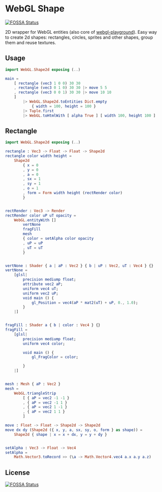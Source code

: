 # WebGL Shape
[![FOSSA Status](https://app.fossa.com/api/projects/git%2Bgithub.com%2Fjustgook%2Fwebgl-shape.svg?type=shield)](https://app.fossa.com/projects/git%2Bgithub.com%2Fjustgook%2Fwebgl-shape?ref=badge_shield)


2D wrapper for WebGL entities (also core of [webgl-playground](https://package.elm-lang.org/packages/justgook/webgl-playground/latest/)).
Easy way to create 2d shapes: rectangles, circles, sprites and other shapes, group them and reuse textures.

## Usage
```elm
import WebGL.Shape2d exposing (..)

main =
    [ rectangle (vec3 1 0 0) 30 30
    , rectangle (vec3 0 1 0) 30 30 |> move 5 5
    , rectangle (vec3 0 0 1) 30 30 |> move 10 10
    ]
        |> WebGL.Shape2d.toEntities Dict.empty
            { width = 100, height = 100 }
        |> Tuple.first
        |> WebGL.toHtmlWith [ alpha True ] [ width 100, height 100 ]
```
## Rectangle

```elm
import WebGL.Shape2d exposing (..)

rectangle : Vec3 -> Float -> Float -> Shape2d
rectangle color width height =
    Shape2d
        { x = 0
        , y = 0
        , a = 0
        , sx = 1
        , sy = 1
        , o = 1
        , form = Form width height (rectRender color)
        }


rectRender : Vec3 -> Render
rectRender color uP uT opacity =
    WebGL.entityWith []
        vertNone
        fragFill
        mesh
        { color = setAlpha color opacity
        , uP = uP
        , uT = uT
        }


vertNone : Shader { a | aP : Vec2 } { b | uP : Vec2, uT : Vec4 } {}
vertNone =
    [glsl|
        precision mediump float;
        attribute vec2 aP;
        uniform vec4 uT;
        uniform vec2 uP;
        void main () {
            gl_Position = vec4(aP * mat2(uT) + uP, 0., 1.0);
        }
    |]


fragFill : Shader a { b | color : Vec4 } {}
fragFill =
    [glsl|
        precision mediump float;
        uniform vec4 color;

        void main () {
            gl_FragColor = color;

        }
    |]


mesh : Mesh { aP : Vec2 }
mesh =
    WebGL.triangleStrip
        [ { aP = vec2 -1 -1 }
        , { aP = vec2 -1 1 }
        , { aP = vec2 1 -1 }
        , { aP = vec2 1 1 }
        ]

move : Float -> Float -> Shape2d -> Shape2d
move dx dy (Shape2d ({ x, y, a, sx, sy, o, form } as shape)) =
    Shape2d { shape | x = x + dx, y = y + dy }


setAlpha : Vec3 -> Float -> Vec4
setAlpha =
    Math.Vector3.toRecord >> (\a -> Math.Vector4.vec4 a.x a.y a.z)

```


## License
[![FOSSA Status](https://app.fossa.com/api/projects/git%2Bgithub.com%2Fjustgook%2Fwebgl-shape.svg?type=large)](https://app.fossa.com/projects/git%2Bgithub.com%2Fjustgook%2Fwebgl-shape?ref=badge_large)